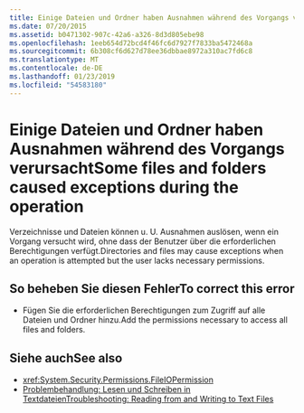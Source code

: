 ```yaml
---
title: Einige Dateien und Ordner haben Ausnahmen während des Vorgangs verursacht
ms.date: 07/20/2015
ms.assetid: b0471302-907c-42a6-a326-8d3d805ebe98
ms.openlocfilehash: 1eeb654d72bcd4f46fc6d7927f7833ba5472468a
ms.sourcegitcommit: 6b308cf6d627d78ee36dbbae8972a310ac7fd6c8
ms.translationtype: MT
ms.contentlocale: de-DE
ms.lasthandoff: 01/23/2019
ms.locfileid: "54583180"
---
```

# <a name="some-files-and-folders-caused-exceptions-during-the-operation"></a><span data-ttu-id="4da4f-102">Einige Dateien und Ordner haben Ausnahmen während des Vorgangs verursacht</span><span class="sxs-lookup"><span data-stu-id="4da4f-102">Some files and folders caused exceptions during the operation</span></span>
<span data-ttu-id="4da4f-103">Verzeichnisse und Dateien können u. U. Ausnahmen auslösen, wenn ein Vorgang versucht wird, ohne dass der Benutzer über die erforderlichen Berechtigungen verfügt.</span><span class="sxs-lookup"><span data-stu-id="4da4f-103">Directories and files may cause exceptions when an operation is attempted but the user lacks necessary permissions.</span></span>  
  
## <a name="to-correct-this-error"></a><span data-ttu-id="4da4f-104">So beheben Sie diesen Fehler</span><span class="sxs-lookup"><span data-stu-id="4da4f-104">To correct this error</span></span>  
  
-   <span data-ttu-id="4da4f-105">Fügen Sie die erforderlichen Berechtigungen zum Zugriff auf alle Dateien und Ordner hinzu.</span><span class="sxs-lookup"><span data-stu-id="4da4f-105">Add the permissions necessary to access all files and folders.</span></span>  
  
## <a name="see-also"></a><span data-ttu-id="4da4f-106">Siehe auch</span><span class="sxs-lookup"><span data-stu-id="4da4f-106">See also</span></span>
- <xref:System.Security.Permissions.FileIOPermission>
- [<span data-ttu-id="4da4f-107">Problembehandlung: Lesen und Schreiben in Textdateien</span><span class="sxs-lookup"><span data-stu-id="4da4f-107">Troubleshooting: Reading from and Writing to Text Files</span></span>](../../visual-basic/developing-apps/programming/drives-directories-files/troubleshooting-reading-from-and-writing-to-text-files.md)
